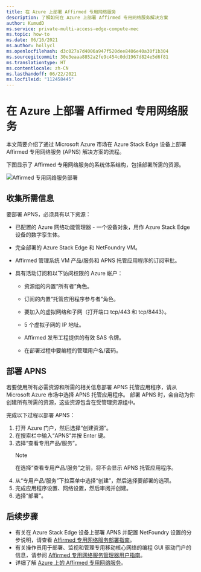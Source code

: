 ```yaml
---
title: 在 Azure 上部署 Affirmed 专用网络服务
description: 了解如何在 Azure 上部署 Affirmed 专用网络服务解决方案
author: KumudD
ms.service: private-multi-access-edge-compute-mec
ms.topic: how-to
ms.date: 06/16/2021
ms.author: hollycl
ms.openlocfilehash: d3c027a7d4006a947f520dee8406e40a30f1b304
ms.sourcegitcommit: 30e3eaaa8852a2fe9c454c0dd1967d824e5d6f81
ms.translationtype: HT
ms.contentlocale: zh-CN
ms.lasthandoff: 06/22/2021
ms.locfileid: "112458445"
---
```

# <a name="deploy-affirmed-private-network-service-on-azure"></a>在 Azure 上部署 Affirmed 专用网络服务

本文简要介绍了通过 Microsoft Azure 市场在 Azure Stack Edge 设备上部署 Affirmed 专用网络服务 (APNS) 解决方案的流程。

下图显示了 Affirmed 专用网络服务的系统体系结构，包括部署所需的资源。

![Affirmed 专用网络服务部署](media/deploy-affirmed-private-network-service/deploy-affirmed-private-network-service.png)

## <a name="collect-required-information"></a>收集所需信息

要部署 APNS，必须具有以下资源：

- 已配置的 Azure 网络功能管理器 - 一个设备对象，用作 Azure Stack Edge 设备的数字孪生体。 

- 完全部署的 Azure Stack Edge 和 NetFoundry VM。 

- Affirmed 管理系统 VM 产品/服务和 APNS 托管应用程序的订阅审批。 

- 具有活动订阅和以下访问权限的 Azure 帐户：  

    - 资源组的内置“所有者”角色。 

    - 订阅的内置“托管应用程序参与者”角色。 

    - 要加入的虚拟网络和子网（打开端口 tcp/443 和 tcp/8443）。 

    - 5 个虚拟子网的 IP 地址。 

    - Affirmed 发布工程提供的有效 SAS 令牌。  

    - 在部署过程中要编程的管理用户名/密码。 
    
## <a name="deploy-apns"></a>部署 APNS

若要使用所有必需资源和所需的相关信息部署 APNS 托管应用程序，请从 Microsoft Azure 市场中选择 APNS 托管应用程序。 部署 APNS 时，会自动为你创建所有所需的资源，这些资源包含在受管理资源组中。

完成以下过程以部署 APNS：
1.  打开 Azure 门户，然后选择“创建资源”。
2.  在搜索栏中输入“APNS”并按 Enter 键。
3.  选择“查看专用产品/服务”。 
    > [!NOTE]
    > 在选择“查看专用产品/服务”之前，将不会显示 APNS 托管应用程序。
4.  从“专用产品/服务”下拉菜单中选择“创建”，然后选择要部署的选项。
5.  完成应用程序设置、网络设置，然后审阅并创建。
6.  选择“部署”。

## <a name="next-steps"></a>后续步骤

- 有关在 Azure Stack Edge 设备上部署 APNS 并配置 NetFoundry 设置的分步说明，请查看 [Affirmed 专用网络服务部署指南](https://go.microsoft.com/fwlink/?linkid=2165732)。
- 有关操作员用于部署、监视和管理专用移动核心网络的编程 GUI 驱动门户的信息，请参阅 [Affirmed 专用网络服务管理器用户指南](https://go.microsoft.com/fwlink/?linkid=2165932)。
- 详细了解 [Azure 上的 Affirmed 专用网络服务](affirmed-private-network-service-overview.md)。
